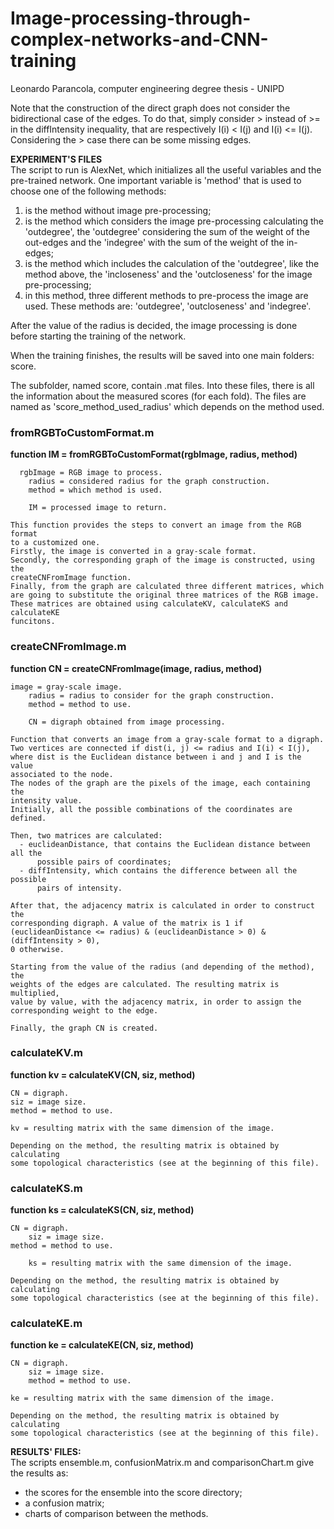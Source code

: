 # Image-processing-through-complex-networks-and-CNN-training
Leonardo Parancola, computer engineering degree thesis - UNIPD

Note that the construction of the direct graph does not consider the bidirectional case of the edges.
To do that, simply consider > instead of >= in the diffIntensity inequality, that are respectively I(i) < I(j) and I(i) <= I(j).
Considering the > case there can be some missing edges.

<b>EXPERIMENT'S FILES</b><br>
The script to run is AlexNet, which initializes all the useful variables and the pre-trained network.
One important variable is 'method' that is used to choose one of the following methods:
<ol>
  <li>is the method without image pre-processing;</li>
  <li>is the method which considers the image pre-processing calculating the 'outdegree', the 'outdegree' considering the sum of the weight of the out-edges and the 'indegree' with the sum of the weight of the in-edges;</li>
  <li>is the method which includes the calculation of the 'outdegree', like the method above, the 'incloseness' and the 'outcloseness' for the image pre-processing;</li>
  <li>in this method, three different methods to pre-process the image are used. These methods are: 'outdegree', 'outcloseness' and 'indegree'.</li>
</ol> 
 
After the value of the radius is decided, the image processing is done before starting the training of the network.

When the training finishes, the results will be saved into one main folders: score.

The subfolder, named score, contain .mat files. Into these files, there is all the information about the measured scores (for each fold).
The files are named as 'score_method_used_radius' which depends on the method used.

<h3>fromRGBToCustomFormat.m</h3> 
<b>function IM = fromRGBToCustomFormat(rgbImage, radius, method)</b>

      rgbImage = RGB image to process.
    	radius = considered radius for the graph construction.
    	method = which method is used.
    
    	IM = processed image to return.

	This function provides the steps to convert an image from the RGB format
	to a customized one.
	Firstly, the image is converted in a gray-scale format.
	Secondly, the corresponding graph of the image is constructed, using the 
	createCNFromImage function.
	Finally, from the graph are calculated three different matrices, which
	are going to substitute the original three matrices of the RGB image.
	These matrices are obtained using calculateKV, calculateKS and calculateKE
	funcitons.


<h3>createCNFromImage.m</h3> 
	<b>function CN = createCNFromImage(image, radius, method)</b>

	image = gray-scale image.
    	radius = radius to consider for the graph construction.
    	method = method to use.
    
    	CN = digraph obtained from image processing.

	Function that converts an image from a gray-scale format to a digraph.
	Two vertices are connected if dist(i, j) <= radius and I(i) < I(j),
	where dist is the Euclidean distance between i and j and I is the value 
	associated to the node.
	The nodes of the graph are the pixels of the image, each containing the
	intensity value.
	Initially, all the possible combinations of the coordinates are defined.

	Then, two matrices are calculated: 
	  - euclideanDistance, that contains the Euclidean distance between all the 
		  possible pairs of coordinates;
	  - diffIntensity, which contains the difference between all the possible 
		  pairs of intensity.

	After that, the adjacency matrix is calculated in order to construct the
	corresponding digraph. A value of the matrix is 1 if 
	(euclideanDistance <= radius) & (euclideanDistance > 0) & (diffIntensity > 0),
	0 otherwise.

	Starting from the value of the radius (and depending of the method), the
	weights of the edges are calculated. The resulting matrix is multiplied,
	value by value, with the adjacency matrix, in order to assign the
	corresponding weight to the edge.

	Finally, the graph CN is created.


<h3>calculateKV.m</h3>
	<b>function kv = calculateKV(CN, siz, method)</b> 

	CN = digraph.
  	siz = image size.
  	method = method to use.
    
  	kv = resulting matrix with the same dimension of the image.

	Depending on the method, the resulting matrix is obtained by calculating 
	some topological characteristics (see at the beginning of this file).


<h3>calculateKS.m</h3>
	<b> function ks = calculateKS(CN, siz, method)</b> 

	CN = digraph.
    	siz = image size.
   	method = method to use.
    
    	ks = resulting matrix with the same dimension of the image.

	Depending on the method, the resulting matrix is obtained by calculating 
	some topological characteristics (see at the beginning of this file).


<h3>calculateKE.m</h3>
	<b> function ke = calculateKE(CN, siz, method)</b> 

	CN = digraph.
    	siz = image size.
    	method = method to use.
    
   	ke = resulting matrix with the same dimension of the image.

	Depending on the method, the resulting matrix is obtained by calculating 
	some topological characteristics (see at the beginning of this file).


<b>RESULTS' FILES:</b><br>
The scripts ensemble.m, confusionMatrix.m and comparisonChart.m give the results as:
<ul>
  <li>the scores for the ensemble into the score directory;</li>
  <li>a confusion matrix;</li>
  <li>charts of comparison between the methods.</li>
</ul>  
